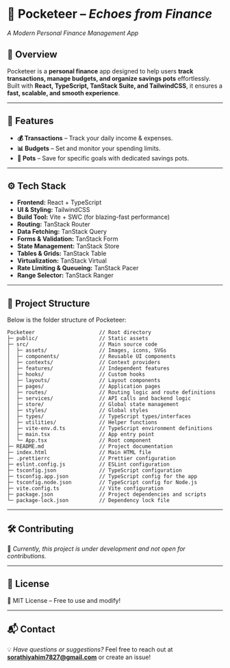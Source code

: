 # 🚀 Pocketeer – *Echoes from Finance*
*A Modern Personal Finance Management App*

## 📌 Overview
Pocketeer is a **personal finance** app designed to help users **track transactions, manage budgets, and organize savings pots** effortlessly. Built with **React, TypeScript, TanStack Suite, and TailwindCSS**, it ensures a **fast, scalable, and smooth experience**.

---

## 🎯 Features
- **💰 Transactions** – Track your daily income & expenses.
- **📊 Budgets** – Set and monitor your spending limits.
- **🏦 Pots** – Save for specific goals with dedicated savings pots.

---

## ⚙️ Tech Stack
- **Frontend:** React + TypeScript
- **UI & Styling:** TailwindCSS
- **Build Tool:** Vite + SWC (for blazing-fast performance)
- **Routing:** TanStack Router
- **Data Fetching:** TanStack Query
- **Forms & Validation:** TanStack Form
- **State Management:** TanStack Store
- **Tables & Grids:** TanStack Table
- **Virtualization:** TanStack Virtual
- **Rate Limiting & Queueing:** TanStack Pacer
- **Range Selector:** TanStack Ranger

---

## 📂 Project Structure
Below is the folder structure of Pocketeer:

```
Pocketeer                     // Root directory
├─ public/                    // Static assets
├─ src/                       // Main source code
│  ├─ assets/                 // Images, icons, SVGs
│  ├─ components/             // Reusable UI components
│  ├─ contexts/               // Context providers
│  ├─ features/               // Independent features
│  ├─ hooks/                  // Custom hooks
│  ├─ layouts/                // Layout components
│  ├─ pages/                  // Application pages
│  ├─ routes/                 // Routing logic and route definitions
│  ├─ services/               // API calls and backend logic
│  ├─ store/                  // Global state management
│  ├─ styles/                 // Global styles
│  ├─ types/                  // TypeScript types/interfaces
│  ├─ utilities/              // Helper functions
│  ├─ vite-env.d.ts           // TypeScript environment definitions
│  ├─ main.tsx                // App entry point
│  └─ App.tsx                 // Root component
├─ README.md                  // Project documentation
├─ index.html                 // Main HTML file
├─ .prettierrc                // Prettier configuration
├─ eslint.config.js           // ESLint configuration
├─ tsconfig.json              // TypeScript configuration
├─ tsconfig.app.json          // TypeScript config for the app
├─ tsconfig.node.json         // TypeScript config for Node.js
├─ vite.config.ts             // Vite configuration
├─ package.json               // Project dependencies and scripts
└─ package-lock.json          // Dependency lock file

```

---

## 🛠 Contributing
🚧 *Currently, this project is under development and not open for contributions.*

---

## 📜 License
📄 MIT License – Free to use and modify!

---

## 📬 Contact
💡 *Have questions or suggestions?*
Feel free to reach out at **sorathiyahim7827@gmail.com** or create an issue!
